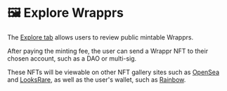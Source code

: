 # 🖼️ Explore Wrapprs

The [Explore tab](https://www.wrappr.wtf/1/explore) allows users to review public mintable Wrapprs. 

After paying the minting fee, the user can send a Wrappr NFT to their chosen account, such as a DAO or multi-sig. 

These NFTs will be viewable on other NFT gallery sites such as [OpenSea](https://opensea.io/) and [LooksRare](https://looksrare.org/), as well as the user's wallet, such as [Rainbow](https://rainbow.me/).
